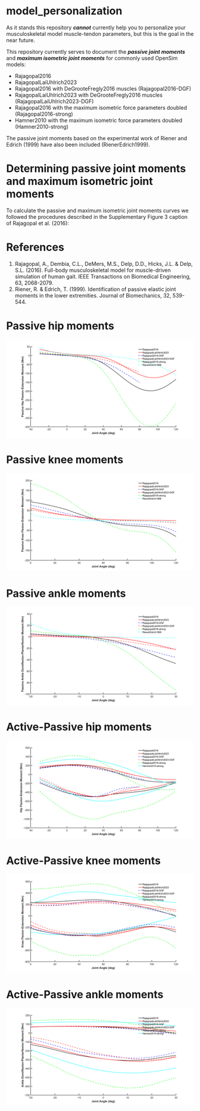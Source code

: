 # model_personalization

As it stands this repository ***cannot*** currently help you to personalize your musculoskeletal model muscle-tendon parameters, but this is the goal in the near future.

This repository currently serves to document the ***passive joint moments*** and ***maximum isometric joint moments*** for commonly used OpenSim models:
- Rajagopal2016
- RajagopalLaiUhlrich2023
- Rajagopal2016 with DeGrooteFregly2016 muscles (Rajagopal2016-DGF)
- RajagopalLaiUhlrich2023 with DeGrooteFregly2016 muscles (RajagopalLaiUhlrich2023-DGF)
- Rajagopal2016 with the maximum isometric force parameters doubled (Rajagopal2016-strong)
- Hamner2010 with the maximum isometric force parameters doubled (Hamner2010-strong)

The passive joint moments based on the experimental work of Riener and Edrich (1999) have also been included (RienerEdrich1999).

# Determining passive joint moments and maximum isometric joint moments

To calculate the passive and maximum isometric joint moments curves we followed the procedures described in the Supplementary Figure 3 caption of Rajagopal et al. (2016):

# References
1. Rajagopal, A., Dembia, C.L., DeMers, M.S., Delp, D.D., Hicks, J.L. & Delp, S.L. (2016). Full-body musculoskeletal model for muscle-driven simulation of human gait. IEEE Transactions on Biomedical Engineering, 63, 2068-2079. 
2. Riener, R. & Edrich, T. (1999). Identification of passive elastic joint moments in the lower extremities. Journal of Biomechanics, 32, 539-544.

# Passive hip moments
![Passive hip moments](Plots/passive_hip_moments.png)

# Passive knee moments
![Passive knee moments](Plots/passive_knee_moments.png)

# Passive ankle moments
![Passive ankle moments](Plots/passive_ankle_moments.png)

# Active-Passive hip moments
![Active-Passive hip moments](Plots/active_passive_hip_moments.png)

# Active-Passive knee moments
![Active-Passive knee moments](Plots/active_passive_knee_moments.png)

# Active-Passive ankle moments
![Active-Passive ankle moments](Plots/active_passive_ankle_moments.png)